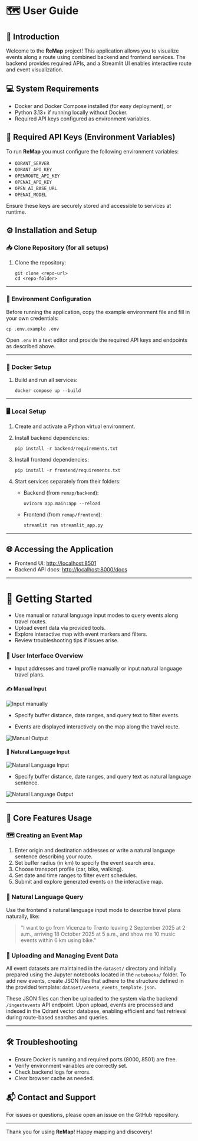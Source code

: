 # 🗺️ User Guide

## 📘 Introduction

Welcome to the **ReMap** project! This application allows you to visualize events along a route using combined backend and frontend services. The backend provides required APIs, and a Streamlit UI enables interactive route and event visualization.

## 💻 System Requirements

- Docker and Docker Compose installed (for easy deployment), or  
- Python 3.13+ if running locally without Docker.  
- Required API keys configured as environment variables.

## 🔐 Required API Keys (Environment Variables)

To run **ReMap** you must configure the following environment variables:

- `QDRANT_SERVER`  
- `QDRANT_API_KEY`  
- `OPENROUTE_API_KEY`  
- `OPENAI_API_KEY`  
- `OPEN_AI_BASE_URL`  
- `OPENAI_MODEL`  

Ensure these keys are securely stored and accessible to services at runtime.

## ⚙️ Installation and Setup

### 📥 Clone Repository (for all setups)

1. Clone the repository:

    ```
    git clone <repo-url>
    cd <repo-folder>
    ```

---
### 📝 Environment Configuration

Before running the application, copy the example environment file and fill in your own credentials:

```
cp .env.example .env
```

Open `.env` in a text editor and provide the required API keys and endpoints as described above.

---


### 🐳 Docker Setup

1. Build and run all services:

    ```
    docker compose up --build
    ```

---

### 🖥️ Local Setup

1. Create and activate a Python virtual environment.

2. Install backend dependencies:

    ```
    pip install -r backend/requirements.txt
    ```

3. Install frontend dependencies:

    ```
    pip install -r frontend/requirements.txt
    ```

4. Start services separately from their folders:

    - Backend (from `remap/backend`):

      ```
      uvicorn app.main:app --reload
      ```

    - Frontend (from `remap/frontend`):

      ```
      streamlit run streamlit_app.py
      ```

---

## 🌐 Accessing the Application

- Frontend UI: [http://localhost:8501](http://localhost:8501)  
- Backend API docs: [http://localhost:8000/docs](http://localhost:8000/docs)

---

# 🚀 Getting Started

- Use manual or natural language input modes to query events along travel routes.  
- Upload event data via provided tools.  
- Explore interactive map with event markers and filters.  
- Review troubleshooting tips if issues arise.

### 🧭 User Interface Overview

- Input addresses and travel profile manually or input natural language travel plans.

#### ✍️ Manual Input

![Input manually](./images/manualinput.png "Enter the input data")

- Specify buffer distance, date ranges, and query text to filter events.

- Events are displayed interactively on the map along the travel route.

![Manual Output](./images/manualoutput.png "Events Displayed on Map")

#### 💬 Natural Language Input

![Natural Language Input](./images/naturallanguageinput.png "Natural Language Input Mode")

- Specify buffer distance, date ranges, and query text as natural language sentence.

![Natural Language Output](./images/naturallanguageoutput.png "Events Displayed on Map")

---

## 🔧 Core Features Usage

### 🗺️ Creating an Event Map

1. Enter origin and destination addresses or write a natural language sentence describing your route.
2. Set buffer radius (in km) to specify the event search area.
3. Choose transport profile (car, bike, walking).
4. Set date and time ranges to filter event schedules.
5. Submit and explore generated events on the interactive map.

### 🧠 Natural Language Query

Use the frontend's natural language input mode to describe travel plans naturally, like:

> "I want to go from Vicenza to Trento leaving 2 September 2025 at 2 a.m., arriving 18 October 2025 at 5 a.m., and show me 10 music events within 6 km using bike."

### 📂 Uploading and Managing Event Data

All event datasets are maintained in the `dataset/` directory and initially prepared using the Jupyter notebooks located in the `notebooks/` folder. To add new events, create JSON files that adhere to the structure defined in the provided template: `dataset/veneto_events_template.json`. 

These JSON files can then be uploaded to the system via the backend `/ingestevents` API endpoint. Upon upload, events are processed and indexed in the Qdrant vector database, enabling efficient and fast retrieval during route-based searches and queries.

---

## 🛠️ Troubleshooting

- Ensure Docker is running and required ports (8000, 8501) are free.  
- Verify environment variables are correctly set.  
- Check backend logs for errors.  
- Clear browser cache as needed.


## 📬 Contact and Support

For issues or questions, please open an issue on the GitHub repository.

---

Thank you for using **ReMap**! Happy mapping and discovery!